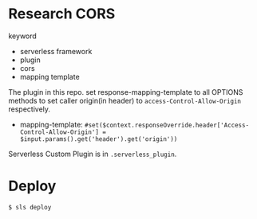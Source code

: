 # Research CORS

keyword
- serverless framework
- plugin
- cors
- mapping template


The plugin in this repo. set response-mapping-template to all OPTIONS methods to set caller origin(in header) to `access-Control-Allow-Origin` respectively.
- mapping-template: `#set($context.responseOverride.header['Access-Control-Allow-Origin'] = $input.params().get('header').get('origin'))` 

Serverless Custom Plugin is in `.serverless_plugin`.

# Deploy
```
$ sls deploy
```

